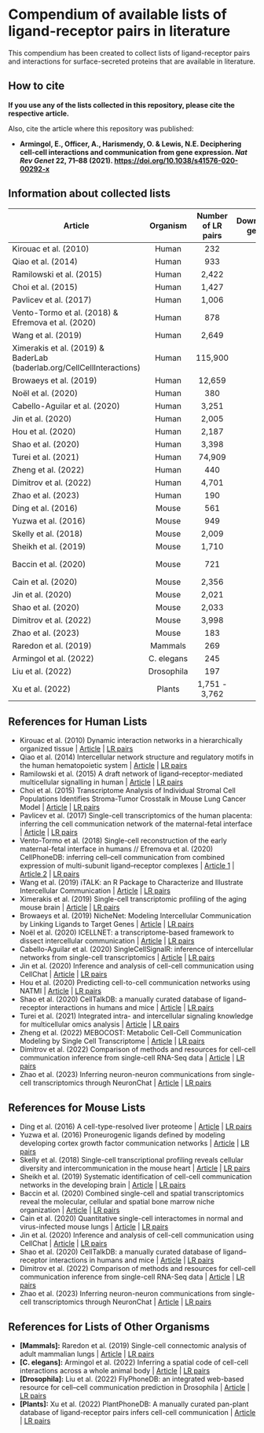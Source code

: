 # Compendium of available lists of ligand-receptor pairs in literature

This compendium has been created to collect lists of ligand-receptor pairs
and interactions for surface-secreted proteins that are available in literature.

## How to cite

**If you use any of the lists collected in this repository, please cite the
respective article.**

Also, cite the article where this repository was published: 

- **Armingol, E., Officer, A., Harismendy, O. & Lewis, N.E. Deciphering cell-cell interactions
and communication from gene expression. *Nat Rev Genet* 22, 71–88 (2021). https://doi.org/10.1038/s41576-020-00292-x**

## Information about collected lists
| Article                                                                  |  Organism  | Number of LR pairs | Downstream genes? | Protein Complexes? | Functional Annotations? | Metabolites? |     Associated Tool    |
|--------------------------------------------------------------------------|:----------:|:------------------:|:-----------------:|:------------------:|:-----------------------:|:------------:|:----------------------:|
| Kirouac et al. (2010)                                                    |    Human   |         232        |                   |                    |                         |              |                        |
| Qiao et al. (2014)                                                       |    Human   |         933        |                   |                    |                         |              |                        |
| Ramilowski et al. (2015)                                                 |    Human   |        2,422       |                   |                    |                         |              |                        |
| Choi et al. (2015)                                                       |    Human   |        1,427       |                   |                    |                         |              |                        |
| Pavlicev et al. (2017)                                                   |    Human   |        1,006       |                   |                    |                         |              |                        |
| Vento-Tormo et al. (2018)   & Efremova et al. (2020)                     |    Human   |         878        |                   |          X         |                         |              |       CellPhoneDB      |
| Wang et al. (2019)                                                       |    Human   |        2,649       |                   |                    |            X            |              |          iTalk         |
| Ximerakis et al. (2019) &   BaderLab (baderlab.org/CellCellInteractions) |    Human   |       115,900      |                   |                    |                         |              |                        |
| Browaeys et al. (2019)                                                   |    Human   |       12,659       |         X         |                    |                         |              |        NicheNet        |
| Noël et al. (2020)                                                       |    Human   |         380        |                   |          X         |            X            |              |        ICELLNET        |
| Cabello-Aguilar et al. (2020)                                            |    Human   |        3,251       |                   |                    |                         |              |    SingleCellSignalR   |
| Jin et al. (2020)                                                        |    Human   |        2,005       |                   |          X         |            X            |              |        CellChat        |
| Hou et al. (2020)                                                        |    Human   |        2,187       |                   |                    |                         |              |          NATMI         |
| Shao et al. (2020)                                                       |    Human   |        3,398       |                   |                    |                         |              |                        |
| Turei et al. (2021)                                                      |    Human   |       74,909       |         X         |          X         |            X            |              |                        |
| Zheng et al. (2022)                                                      |    Human   |         440        |                   |                    |                         |       X      |        MEBOCOST        |
| Dimitrov et al. (2022)                                                   |    Human   |        4,701       |                   |          X         |                         |              |          LIANA         |
| Zhao et al. (2023)                                                       |    Human   |         190        |                   |                    |                         |       X      |       NeuronChat       |
| Ding et al. (2016)                                                       |    Mouse   |         561        |                   |                    |                         |              |                        |
| Yuzwa et al. (2016)                                                      |    Mouse   |         949        |                   |                    |                         |              |                        |
| Skelly et al. (2018)                                                     |    Mouse   |        2,009       |                   |                    |                         |              |                        |
| Sheikh et al. (2019)                                                     |    Mouse   |        1,710       |                   |                    |                         |              |                        |
| Baccin et al. (2020)                                                     |    Mouse   |         721        |                   |          X         |            X            |              | RNA-Magnet (Algorithm) |
| Cain et al. (2020)                                                       |    Mouse   |        2,356       |                   |                    |                         |              |                        |
| Jin et al. (2020)                                                        |    Mouse   |        2,021       |                   |          X         |            X            |              |        CellChat        |
| Shao et al. (2020)                                                       |    Mouse   |        2,033       |                   |                    |                         |              |                        |
| Dimitrov et al. (2022)                                                   |    Mouse   |        3,998       |                   |          X         |                         |              |          LIANA         |
| Zhao et al. (2023)                                                       |    Mouse   |         183        |                   |                    |                         |       X      |       NeuronChat       |
| Raredon et al. (2019)                                                    |   Mammals  |         269        |                   |                    |            X            |              |                        |
| Armingol et al. (2022)                                                   | C. elegans |         245        |                   |                    |            X            |              |        cell2cell       |
| Liu et al. (2022)                                                        | Drosophila |         197        |                   |                    |            X            |              |       FlyPhoneDB       |
| Xu et al. (2022)                                                         |   Plants   |    1,751 - 3,762   |                   |                    |                         |              |      PlantPhoneDB      |

## References for Human Lists

- Kirouac et al. (2010) Dynamic interaction networks in a hierarchically organized tissue
    | [Article](https://doi.org/10.1038/msb.2010.71)
    | [LR pairs](./Human/Human-2010-Kirouac-LR-pairs.xlsx)
- Qiao et al. (2014) Intercellular network structure and regulatory motifs in the human
 hematopoietic system
    | [Article](https://doi.org/10.15252/msb.20145141)
    |  [LR pairs](./Human/Human-2014-Qiao-LR-pairs.xlsx)
- Ramilowski et al. (2015) A draft network of ligand–receptor-mediated multicellular
 signalling in human
    | [Article](https://doi.org/10.1038/ncomms8866)
    | [LR pairs](./Human/Human-2015-Ramilowski-LR-pairs.txt)
- Choi et al. (2015) Transcriptome Analysis of Individual Stromal Cell Populations
 Identifies Stroma-Tumor Crosstalk in Mouse Lung Cancer Model
    | [Article](https://doi.org/10.1016/j.celrep.2015.01.040)
    | [LR pairs](./Human/Human-2015-Choi-LR-pairs.txt)
- Pavlicev et al. (2017) Single-cell transcriptomics of the human placenta: inferring
 the cell communication network of the maternal-fetal interface
    | [Article](https://doi.org/10.1101/gr.207597.116)
    | [LR pairs](./Human/Human-2017-Pavlicev-LR-pairs.xlsx)
- Vento-Tormo et al. (2018) Single-cell reconstruction of the early maternal-fetal
 interface in humans // Efremova et al. (2020) CellPhoneDB: inferring cell–cell communication
from combined expression of multi-subunit ligand–receptor complexes
    | [Article 1](https://doi.org/10.1038/s41586-018-0698-6)
    | [Article 2](https://doi.org/10.1038/s41596-020-0292-x)
    | [LR pairs](./Human/Human-2018-Vento-Tormo-LR-pairs.csv)
- Wang et al. (2019) iTALK: an R Package to Characterize and Illustrate
 Intercellular Communication
    | [Article](https://doi.org/10.1101/507871)
    | [LR pairs](./Human/Human-2019-Wang-LR-pairs.csv)
- Ximerakis et al. (2019) Single-cell transcriptomic profiling of
 the aging mouse brain
    | [Article](https://doi.org/10.1038/s41593-019-0491-3)
    | [LR pairs](./Human/Human-2019-Ximerakis-BaderLab-2017.txt.zip)
- Browaeys et al. (2019) NicheNet: Modeling Intercellular Communication
 by Linking Ligands to Target Genes
    | [Article](https://doi.org/10.1038/s41592-019-0667-5)
    | [LR pairs](./Human/Human-2019-Browaeys-LR-pairs.zip)
- Noël et al. (2020) ICELLNET: a transcriptome-based framework to
 dissect intercellular communication
    | [Article](https://doi.org/10.1101/2020.03.05.976878)
    | [LR pairs](./Human/Human-2020-Noël-LR-pairs.xlsx)
- Cabello-Aguilar et al. (2020) SingleCellSignalR: inference of intercellular networks
 from single-cell transcriptomics
    | [Article](https://doi.org/10.1093/nar/gkaa183)
    | [LR pairs](./Human/Human-2020-Cabello-Aguilar-LR-pairs.csv)
- Jin et al. (2020) Inference and analysis of cell-cell communication using CellChat
    | [Article](https://doi.org/10.1101/2020.07.21.214387) 
    | [LR pairs](./Human/Human-2020-Jin-LR-pairs.csv)
- Hou et al. (2020) Predicting cell-to-cell communication networks using NATMI
    | [Article](https://doi.org/10.1038/s41467-020-18873-z) 
    | [LR pairs](./Human/Human-2020-Hou-LR-pairs.xlsx)
- Shao et al. (2020) CellTalkDB: a manually curated database of ligand–receptor 
 interactions in humans and mice
    | [Article](https://doi.org/10.1093/bib/bbaa269) 
    | [LR pairs](./Human/Human-2020-Shao-LR-pairs.txt)
- Turei et al. (2021) Integrated intra- and intercellular signaling knowledge for
  multicellular omics analysis
    | [Article](https://doi.org/10.15252/msb.20209923) 
    | [LR pairs](./Human/Human-2021-OmniPath-Turei.zip)  
- Zheng et al. (2022) MEBOCOST: Metabolic Cell-Cell Communication Modeling by
  Single Cell Transcriptome
    | [Article](https://doi.org/10.1101/2022.05.30.494067) 
    | [LR pairs](./Human/Human-2022-Zheng-MetSensor-pairs.tsv)  
- Dimitrov et al. (2022) Comparison of methods and resources for cell-cell
 communication inference from single-cell RNA-Seq data
    | [Article](https://doi.org/10.1038/s41467-022-30755-0) 
    | [LR pairs](./Human/Human-2022-Dimitrov-LR-pairs.csv)
- Zhao et al. (2023) Inferring neuron-neuron communications from
 single-cell transcriptomics through NeuronChat
    | [Article](https://doi.org/10.1101/2023.01.12.523826) 
    | [LR pairs](./Human/Human-2023-Zhao-LR-pairs.tsv)
    
## References for Mouse Lists

- Ding et al. (2016) A cell-type-resolved liver proteome
    | [Article](https://doi.org/10.1074/mcp.M116.060145)
    | [LR pairs](./Mouse/Mouse-2016-Ding-LR-pairs.xlsx)
- Yuzwa et al. (2016) Proneurogenic ligands defined by
 modeling developing cortex growth factor communication networks
    | [Article](https://doi.org/10.1016/j.neuron.2016.07.037)
    | [LR pairs](./Mouse/Mouse-2016-Yuzwa-LR-pairs.xlsx)
- Skelly et al. (2018) Single-cell transcriptional profiling reveals cellular
 diversity and intercommunication in the mouse heart
    | [Article](https://doi.org/10.1016/j.celrep.2017.12.072)
    | [LR pairs](./Mouse/Mouse-2018-Skelly-LR-pairs.xlsx)
- Sheikh et al. (2019) Systematic identification of
  cell-cell communication networks in the developing brain
   | [Article](https://doi.org/10.1016/j.isci.2019.10.026)
   | [LR pairs](./Mouse/Mouse-2019-Sheikh-LR-pairs.xlsx)
- Baccin et al. (2020) Combined single-cell and spatial transcriptomics reveal the molecular,
 cellular and spatial bone marrow niche organization
    | [Article](https://doi.org/10.1038/s41556-019-0439-6)
    | [LR pairs](./Mouse/Mouse-2020-Baccin-LR-pairs.xlsx)
- Cain et al. (2020) Quantitative single-cell interactomes
  in normal and virus-infected mouse lungs
   | [Article](https://doi.org/10.1101/2020.02.05.936054)
   | [LR pairs](./Mouse/Mouse-2020-Cain-LR-pairs.xlsx)
- Jin et al. (2020) Inference and analysis of cell-cell communication using CellChat
    | [Article](https://doi.org/10.1101/2020.07.21.214387) 
    | [LR pairs](./Mouse/Mouse-2020-Jin-LR-pairs.csv)
- Shao et al. (2020) CellTalkDB: a manually curated database of ligand–receptor 
 interactions in humans and mice
    | [Article](https://doi.org/10.1093/bib/bbaa269) 
    | [LR pairs](./Mouse/Mouse-2020-Shao-LR-pairs.txt)
- Dimitrov et al. (2022) Comparison of methods and resources for cell-cell
 communication inference from single-cell RNA-Seq data
    | [Article](https://doi.org/10.1038/s41467-022-30755-0) 
    | [LR pairs](./Mouse/Mouse-2022-Dimitrov-LR-pairs.csv)
- Zhao et al. (2023) Inferring neuron-neuron communications from
 single-cell transcriptomics through NeuronChat
    | [Article](https://doi.org/10.1101/2023.01.12.523826) 
    | [LR pairs](./Mouse/Mouse-2023-Zhao-LR-pairs.tsv)

## References for Lists of Other Organisms

- **[Mammals]:** Raredon et al. (2019) Single-cell connectomic analysis of
adult mammalian lungs
    | [Article](https://doi.org/10.1126/sciadv.aaw3851)
    | [LR pairs](./Others/Mammals-2019-Raredon-LR-pairs.xlsx)
- **[C. elegans]:** Armingol et al. (2022) Inferring a spatial code of cell-cell
 interactions across a whole animal body
    | [Article](https://doi.org/10.1371/journal.pcbi.1010715)
    | [LR pairs](./Others/Celegans-2022-Armingol-LR-pairs.xlsx)
- **[Drosophila]:** Liu et al. (2022) FlyPhoneDB: an integrated web-based resource for cell–cell
 communication prediction in Drosophila
    | [Article](https://doi.org/10.1093/genetics/iyab235)
    | [LR pairs](./Others/Drosophila-2022-Liu-LR-pairs.xlsx)
- **[Plants]:** Xu et al. (2022) PlantPhoneDB: A manually curated pan-plant database of 
 ligand-receptor pairs infers cell-cell communication
    | [Article](https://doi.org/10.1111/pbi.13893)
    | [LR pairs](./Others/Plants-2022-Xu-LR-pairs.zip)